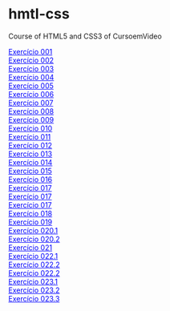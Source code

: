 # hmtl-css
Course of HTML5 and CSS3 of CursoemVideo

<a href="https://te1x3ira-dev.github.io/hmtl-css/exercicios/001/" style="color: #0000FF;"> Exercício 001 </a> <br>
<a href="https://te1x3ira-dev.github.io/hmtl-css/exercicios/002/" style="color: #0000FF;"> Exercício 002 </a> <br>
<a href="https://te1x3ira-dev.github.io/hmtl-css/exercicios/003/" style="color: #0000FF;"> Exercício 003 </a> <br>
<a href="https://te1x3ira-dev.github.io/hmtl-css/exercicios/004/" style="color: #0000FF;"> Exercício 004 </a> <br>
<a href="https://te1x3ira-dev.github.io/hmtl-css/exercicios/005/" style="color: #0000FF;"> Exercício 005 </a> <br>
<a href="https://te1x3ira-dev.github.io/hmtl-css/exercicios/006/" style="color: #0000FF;"> Exercício 006 </a> <br>
<a href="https://te1x3ira-dev.github.io/hmtl-css/exercicios/007/" style="color: #0000FF;"> Exercício 007 </a> <br>
<a href="https://te1x3ira-dev.github.io/hmtl-css/exercicios/008/" style="color: #0000FF;"> Exercício 008 </a> <br>
<a href="https://te1x3ira-dev.github.io/hmtl-css/exercicios/009/" style="color: #0000FF;"> Exercício 009 </a> <br>
<a href="https://te1x3ira-dev.github.io/hmtl-css/exercicios/010/" style="color: #0000FF;"> Exercício 010 </a> <br>
<a href="https://te1x3ira-dev.github.io/hmtl-css/exercicios/011/" style="color: #0000FF;"> Exercício 011 </a> <br>
<a href="https://te1x3ira-dev.github.io/hmtl-css/exercicios/012/" style="color: #0000FF;"> Exercício 012 </a> <br>
<a href="https://te1x3ira-dev.github.io/hmtl-css/exercicios/013/" style="color: #0000FF;"> Exercício 013 </a> <br>
<a href="https://te1x3ira-dev.github.io/hmtl-css/exercicios/014/" style="color: #0000FF;"> Exercício 014 </a> <br>
<a href="https://te1x3ira-dev.github.io/hmtl-css/exercicios/015/" style="color: #0000FF;"> Exercício 015 </a> <br>
<a href="https://te1x3ira-dev.github.io/hmtl-css/exercicios/016/" style="color: #0000FF;"> Exercício 016 </a> <br>
<a href="https://te1x3ira-dev.github.io/hmtl-css/exercicios/017/cor01.html" style="color: #0000FF;"> Exercício 017 </a> <br>
<a href="https://te1x3ira-dev.github.io/hmtl-css/exercicios/017/cor02.html" style="color: #0000FF;"> Exercício 017 </a> <br>
<a href="https://te1x3ira-dev.github.io/hmtl-css/exercicios/017/cor03.html" style="color: #0000FF;"> Exercício 017 </a> <br>
<a href="https://te1x3ira-dev.github.io/hmtl-css/exercicios/019/index.html" style="color: #0000FF;"> Exercício 018 </a> <br>
<a href="https://te1x3ira-dev.github.io/hmtl-css/exercicios/019/index01.html" style="color: #0000FF;"> Exercício 019 </a> <br>
<a href="https://te1x3ira-dev.github.io/hmtl-css/exercicios/020/fonte01.html" style="color: #0000FF;"> Exercício 020.1 </a> <br>
<a href="https://te1x3ira-dev.github.io/hmtl-css/exercicios/020/fonte02.html" style="color: #0000FF;"> Exercício 020.2 </a> <br>
<a href="https://te1x3ira-dev.github.io/hmtl-css/exercicios/021/" style="color: #0000FF;"> Exercício 021 </a> <br>
<a href="https://te1x3ira-dev.github.io/hmtl-css/exercicios/022/index.html" style="color: #0000FF;"> Exercício 022.1 </a> <br>
<a href="https://te1x3ira-dev.github.io/hmtl-css/exercicios/022/link.html" style="color: #0000FF;"> Exercício 022.2 </a> <br>
<a href="https://te1x3ira-dev.github.io/hmtl-css/exercicios/022/pseudoclass.html" style="color: #0000FF;"> Exercício 022.2 </a> <br>
<a href="https://te1x3ira-dev.github.io/hmtl-css/exercicios/023/caixas01.html" style="color: #0000FF;"> Exercício 023.1 </a> <br>
<a href="https://te1x3ira-dev.github.io/hmtl-css/exercicios/023/caixas02.html" style="color: #0000FF;"> Exercício 023.2 </a> <br>
<a href="https://te1x3ira-dev.github.io/hmtl-css/exercicios/023/caixas03.html" style="color: #0000FF;"> Exercício 023.3 </a> <br>